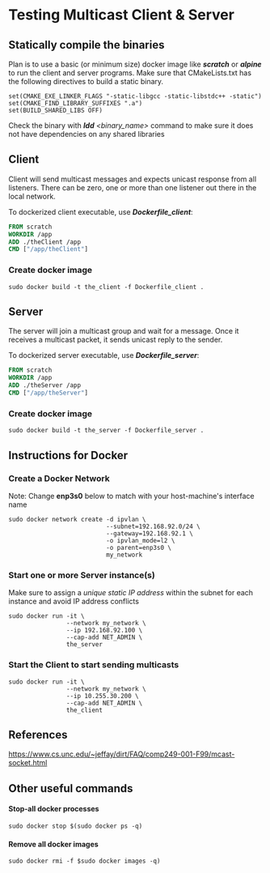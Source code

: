 # Testing Multicast Client & Server
## Statically compile the binaries
Plan is to use a basic (or minimum size) docker image like **_scratch_** or **_alpine_** to run the client and server
programs.
Make sure that CMakeLists.txt has the following directives to build a static binary.
```shell
set(CMAKE_EXE_LINKER_FLAGS "-static-libgcc -static-libstdc++ -static")
set(CMAKE_FIND_LIBRARY_SUFFIXES ".a")
set(BUILD_SHARED_LIBS OFF)
```
Check the binary with **_ldd_** _<binary_name>_ command to make sure it does not have dependencies on any shared
libraries

## Client

Client will send multicast messages and expects unicast response from all listeners. There can be zero, one or more
than one listener out there in the local network.

To dockerized client executable, use _**Dockerfile_client**_:

```dockerfile
FROM scratch
WORKDIR /app
ADD ./theClient /app
CMD ["/app/theClient"]
```
### Create docker image
```shell
sudo docker build -t the_client -f Dockerfile_client .
```
## Server

The server will join a multicast group and wait for a message. Once it receives a multicast packet, it sends unicast
reply to the sender.

To dockerized server executable, use _**Dockerfile_server**_:
```dockerfile
FROM scratch
WORKDIR /app
ADD ./theServer /app
CMD ["/app/theServer"]
```
### Create docker image
```shell
sudo docker build -t the_server -f Dockerfile_server .
```
## Instructions for Docker
### Create a Docker Network
Note: Change **enp3s0** below to match with your host-machine's interface name
```shell
sudo docker network create -d ipvlan \
                           --subnet=192.168.92.0/24 \
                           --gateway=192.168.92.1 \
                           -o ipvlan_mode=l2 \
                           -o parent=enp3s0 \
                           my_network
```
### Start one or more Server instance(s)
Make sure to assign a _unique static IP address_ within the subnet for each instance and avoid IP address conflicts
```shell
sudo docker run -it \
                --network my_network \
                --ip 192.168.92.100 \
                --cap-add NET_ADMIN \
                the_server
```

### Start the Client to start sending multicasts
```shell
sudo docker run -it \
                --network my_network \
                --ip 10.255.30.200 \
                --cap-add NET_ADMIN \
                the_client
```

## References

https://www.cs.unc.edu/~jeffay/dirt/FAQ/comp249-001-F99/mcast-socket.html

## Other useful commands

#### Stop-all docker processes

```shell
sudo docker stop $(sudo docker ps -q)
```

#### Remove all docker images

```shell
sudo docker rmi -f $sudo docker images -q)
```